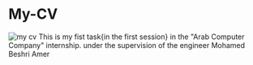 # My-CV
![my cv](https://user-images.githubusercontent.com/79559477/186477575-1820145c-7bee-42eb-b66f-6be9eb9d00a0.png)
This is my fist task{in the first session} in the "Arab Computer Company" internship. under the supervision of the engineer Mohamed Beshri Amer
